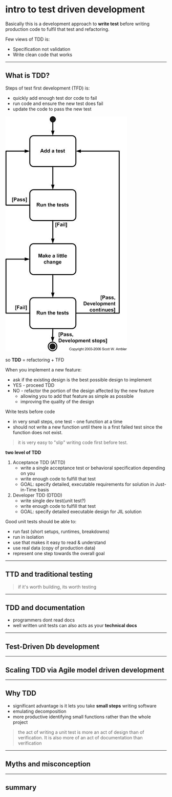 # intro to test driven development

Basically this is a development approach to **write test** before writing production code to fulfil that test and refactoring.

Few views of TDD is:
- Specification not validation
- Write clean code that works

---

## What is TDD?

Steps of test first development (TFD) is:
- quickly add enough test dor code to fail
- run code and ensure the new test does fail
- update the code to pass the new test

![TFD](assets/tddSteps.jpg)

so **TDD** = refactoring + TFD

When you implement a new feature:
- ask if the existing design is the best possible design to implement
- YES - proceed TDD
- NO - refactor the portion of the design affected by the new feature
  - allowing you to add that feature as simple as possible
  - improving the quality of the design

Write tests before code
- in very small steps, one test - one function at a time
- should not write a new function until there is a first failed test since the function does not exist.

> it is very easy to "slip" writing code first before test.

**two level of TDD**
1. Acceptance TDD (ATTD)
   - write a single acceptance test or behavioral specification depending on you
   - write enough code to fulfill that test
   - GOAL: specify detailed, executable requirements for solution in Just-in-Time basis
2. Developer TDD (DTDD)
   - write single dev test(unit test?)
   - write enough code to fulfill that test
   - GOAL: specify detailed executable design for JIL solution

Good unit tests should be able to:
- run fast (short setups, runtimes, breakdowns)
- run in isolation
- use that makes it easy to read & understand
- use real data (copy of production data)
- represent one step towards the overall goal

---

## TTD and traditional testing

> if it's worth building, its worth testing

---

## TDD and documentation

- programmers dont read docs
- well written unit tests can also acts as your **technical docs**

---

## Test-Driven Db development



---

## Scaling TDD via Agile model driven development

---

## Why TDD

- significant advantage is it lets you take **small steps** writing software
- emulating decomposition
- more productive identifying small functions rather than the whole project

> the act of writing a unit test is more an act of design than of verification.
> It is also more of an act of documentation than verification

---


## Myths and misconception

---

## summary
